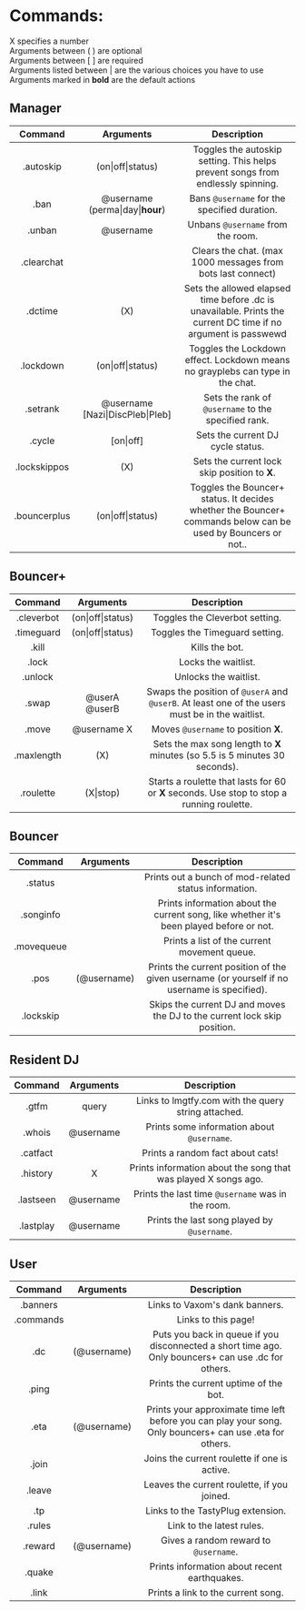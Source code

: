 Commands:
=========

X specifies a number  
Arguments between ( ) are optional  
Arguments between [ ] are required  
Arguments listed between | are the various choices you have to use
Arguments marked in **bold** are the default actions

Manager
-------

|Command | Arguments |  Description |
|:------:|:---------:|:--------------------------------------:|
|.autoskip | (on\|off\|status) | Toggles the autoskip setting. This helps prevent songs from endlessly spinning. |
|.ban | @username (perma\|day\|**hour**) | Bans `@username` for the specified duration.  |
|.unban | @username | Unbans `@username` from the room.  |
|.clearchat | | Clears the chat. (max 1000 messages from bots last connect) |
|.dctime | (X) | Sets the allowed elapsed time before .dc is unavailable. Prints the current DC time if no argument is passwewd |
|.lockdown | (on\|off\|status) | Toggles the Lockdown effect. Lockdown means no grayplebs can type in the chat. |
|.setrank | @username [Nazi\|DiscPleb\|Pleb] | Sets the rank of `@username` to the specified rank. |
|.cycle | [on\|off] | Sets the current DJ cycle status. |
|.lockskippos | (X) | Sets the current lock skip position to **X**. |
|.bouncerplus | (on\|off\|status) | Toggles the Bouncer+ status. It decides whether the Bouncer+ commands below can be used by Bouncers or not.. |

Bouncer+
-------

|Command | Arguments |  Description |
|:------:|:---------:|:--------------------------------------:|
|.cleverbot | (on\|off\|status) | Toggles the Cleverbot setting. |
|.timeguard | (on\|off\|status) | Toggles the Timeguard setting. |
|.kill | | Kills the bot. |
|.lock | | Locks the waitlist. |
|.unlock | | Unlocks the waitlist. |
|.swap | @userA @userB | Swaps the position of `@userA` and `@userB`. At least one of the users must be in the waitlist. |
|.move | @username X | Moves `@username` to position **X**. |
|.maxlength | (X) | Sets the max song length to **X** minutes (so 5.5 is 5 minutes 30 seconds). |
|.roulette | (X\|stop) | Starts a roulette that lasts for 60 or **X** seconds. Use stop to stop a running roulette. |

Bouncer
-------

|Command | Arguments |  Description |
|:------:|:---------:|:--------------------------------------:|
|.status | | Prints out a bunch of mod-related status information. |
|.songinfo | | Prints information about the current song, like whether it's been played before or not. |
|.movequeue | | Prints a list of the current movement queue. |
|.pos | (@username) | Prints the current position of the given username (or yourself if no username is specified). |
|.lockskip | | Skips the current DJ and moves the DJ to the current lock skip position. |



Resident DJ
----

|Command | Arguments |  Description |
|:------:|:---------:|:--------------------------------------:|
|.gtfm | query | Links to lmgtfy.com with the query string attached. |
|.whois | @username | Prints some information about `@username`. |
|.catfact |  | Prints a random fact about cats! |
|.history | X | Prints information about the song that was played X songs ago. |
|.lastseen | @username | Prints the last time `@username` was in the room. |
|.lastplay | @username | Prints the last song played by `@username`. |



User
----

|Command | Arguments |  Description |
|:------:|:---------:|:--------------------------------------:|
|.banners |  | Links to Vaxom's dank banners. |
|.commands |  | Links to this page! |
|.dc | (@username) | Puts you back in queue if you disconnected a short time ago. Only bouncers+ can use .dc for others. |
|.ping | | Prints the current uptime of the bot. |
|.eta | (@username) | Prints your approximate time left before you can play your song. Only bouncers+ can use .eta for others. |
|.join | | Joins the current roulette if one is active. |
|.leave | | Leaves the current roulette, if you joined. |
|.tp | | Links to the TastyPlug extension. |
|.rules | | Link to the latest rules. |
|.reward | (@username) | Gives a random reward to `@username`. |
|.quake | | Prints information about recent earthquakes. |
|.link | | Prints a link to the current song. |
